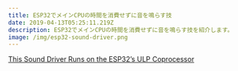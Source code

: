 ```yaml
---
title: ESP32でメインCPUの時間を消費せずに音を鳴らす技
date: 2019-04-13T05:25:11.219Z
description: ESP32でメインCPUの時間を消費せずに音を鳴らす技を紹介します。
image: /img/esp32-sound-driver.png
---
```

[This Sound Driver Runs on the ESP32’s ULP Coprocessor](https://blog.hackster.io/this-sound-driver-runs-on-the-esp32s-ulp-coprocessor-df5bd197e0cf)

